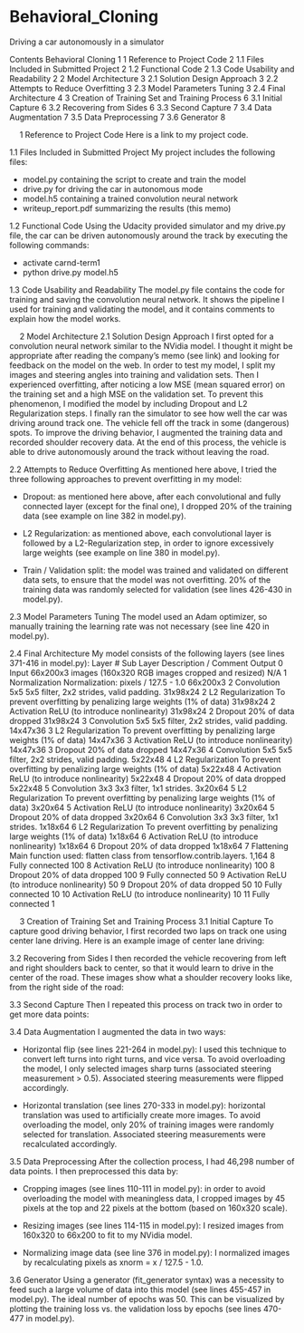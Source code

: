 # Behavioral_Cloning
Driving a car autonomously in a simulator


Contents
Behavioral Cloning	1
1	Reference to Project Code	2
1.1	Files Included in Submitted Project	2
1.2	Functional Code	2
1.3	Code Usability and Readability	2
2	Model Architecture	3
2.1	Solution Design Approach	3
2.2	Attempts to Reduce Overfitting	3
2.3	Model Parameters Tuning	3
2.4	Final Architecture	4
3	Creation of Training Set and Training Process	6
3.1	Initial Capture	6
3.2	Recovering from Sides	6
3.3	Second Capture	7
3.4	Data Augmentation	7
3.5	Data Preprocessing	7
3.6	Generator	8


 
1	Reference to Project Code
Here is a link to my project code. 

1.1	Files Included in Submitted Project
My project includes the following files:
-	model.py containing the script to create and train the model
-	drive.py for driving the car in autonomous mode
-	model.h5 containing a trained convolution neural network 
-	writeup_report.pdf summarizing the results (this memo)

1.2	Functional Code
Using the Udacity provided simulator and my drive.py file, the car can be driven autonomously around the track by executing the following commands:
-	activate carnd-term1
-	python drive.py model.h5

1.3	Code Usability and Readability
The model.py file contains the code for training and saving the convolution neural network. It shows the pipeline I used for training and validating the model, and it contains comments to explain how the model works.


 
2	Model Architecture
2.1	Solution Design Approach
I first opted for a convolution neural network similar to the NVidia model. I thought it might be appropriate after reading the company’s memo (see link) and looking for feedback on the model on the web.
In order to test my model, I split my images and steering angles into training and validation sets. 
Then I experienced overfitting, after noticing a low MSE (mean squared error) on the training set and a high MSE on the validation set. To prevent this phenomenon, I modified the model by including Dropout and L2 Regularization steps.
I finally ran the simulator to see how well the car was driving around track one. The vehicle fell off the track in some (dangerous) spots. To improve the driving behavior, I augmented the training data and recorded shoulder recovery data.
At the end of this process, the vehicle is able to drive autonomously around the track without leaving the road.

2.2	Attempts to Reduce Overfitting
As mentioned here above, I tried the three following approaches to prevent overfitting in my model:
-	Dropout: as mentioned here above, after each convolutional and fully connected layer (except for the final one), I dropped 20% of the training data (see example on line 382 in model.py).

-	L2 Regularization: as mentioned above, each convolutional layer is followed by a L2-Regularization step, in order to ignore excessively large weights (see example on line 380 in model.py).

-	Train / Validation split: the model was trained and validated on different data sets, to ensure that the model was not overfitting. 20% of the training data was randomly selected for validation (see lines 426-430 in model.py).

2.3	Model Parameters Tuning
The model used an Adam optimizer, so manually training the learning rate was not necessary (see line 420 in model.py). 


2.4	Final Architecture
My model consists of the following layers (see lines 371-416 in model.py):
Layer #	Sub Layer	Description / Comment	Output
0	Input	66x200x3 images (160x320 RGB images cropped and resized)	N/A
1	Normalization	Normalization: pixels / 127.5 - 1.0	66x200x3
2	Convolution 5x5	5x5 filter, 2x2 strides, valid padding.	31x98x24
2	L2 Regularization	To prevent overfitting by penalizing large weights (1% of data)	31x98x24
2	Activation	ReLU (to introduce nonlinearity)	31x98x24
2	Dropout	20% of data dropped	31x98x24
3	Convolution 5x5	5x5 filter, 2x2 strides, valid padding.	14x47x36
3	L2 Regularization	To prevent overfitting by penalizing large weights (1% of data)	14x47x36
3	Activation	ReLU (to introduce nonlinearity)	14x47x36
3	Dropout	20% of data dropped	14x47x36
4	Convolution 5x5	5x5 filter, 2x2 strides, valid padding.	5x22x48
4	L2 Regularization	To prevent overfitting by penalizing large weights (1% of data)	5x22x48
4	Activation	ReLU (to introduce nonlinearity)	5x22x48
4	Dropout	20% of data dropped	5x22x48
5	Convolution 3x3	3x3 filter, 1x1 strides.	3x20x64
5	L2 Regularization	To prevent overfitting by penalizing large weights (1% of data)	3x20x64
5	Activation	ReLU (to introduce nonlinearity)	3x20x64
5	Dropout	20% of data dropped	3x20x64
6	Convolution 3x3	3x3 filter, 1x1 strides.	1x18x64
6	L2 Regularization	To prevent overfitting by penalizing large weights (1% of data)	1x18x64
6	Activation	ReLU (to introduce nonlinearity)	1x18x64
6	Dropout	20% of data dropped	1x18x64
7	Flattening	Main function used: flatten class from tensorflow.contrib.layers.	1,164
8	Fully connected		100
8	Activation	ReLU (to introduce nonlinearity)	100
8	Dropout	20% of data dropped	100
9	Fully connected		50
9	Activation	ReLU (to introduce nonlinearity)	50
9	Dropout	20% of data dropped	50
10	Fully connected		10
10	Activation	ReLU (to introduce nonlinearity)	10
11	Fully connected		1

 
3	Creation of Training Set and Training Process
3.1	Initial Capture
To capture good driving behavior, I first recorded two laps on track one using center lane driving. Here is an example image of center lane driving:
 

3.2	Recovering from Sides
I then recorded the vehicle recovering from left and right shoulders back to center, so that it would learn to drive in the center of the road. These images show what a shoulder recovery looks like, from the right side of the road:
 
 
 

3.3	Second Capture
Then I repeated this process on track two in order to get more data points:
 

3.4	Data Augmentation
I augmented the data in two ways:
-	Horizontal flip (see lines 221-264 in model.py): I used this technique to convert left turns into right turns, and vice versa. To avoid overloading the model, I only selected images sharp turns (associated steering measurement > 0.5). Associated steering measurements were flipped accordingly.

-	Horizontal translation (see lines 270-333 in model.py): horizontal translation was used to artificially create more images. To avoid overloading the model, only 20% of training images were randomly selected for translation. Associated steering measurements were recalculated accordingly.

3.5	Data Preprocessing
After the collection process, I had 46,298 number of data points. I then preprocessed this data by:
-	Cropping images (see lines 110-111 in model.py): in order to avoid overloading the model with meaningless data, I cropped images by 45 pixels at the top and 22 pixels at the bottom (based on 160x320 scale). 

-	Resizing images (see lines 114-115 in model.py): I resized images from 160x320 to 66x200 to fit to my NVidia model.

-	Normalizing image data (see line 376 in model.py): I normalized images by recalculating pixels as xnorm = x / 127.5 - 1.0.


3.6	Generator 
Using a generator (fit_generator syntax) was a necessity to feed such a large volume of data into this model (see lines 455-457 in model.py).
The ideal number of epochs was 50. This can be visualized by plotting the training loss vs. the validation loss by epochs (see lines 470-477 in model.py).



